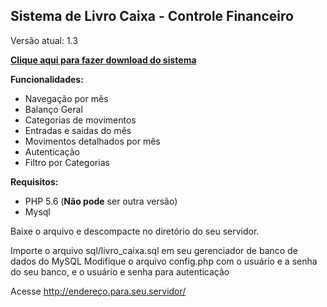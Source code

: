 ## Sistema de Livro Caixa - Controle Financeiro

Versão atual: 1.3

**[Clique aqui para fazer download do sistema](https://github.com/AprendendoLinux/livro-caixa/releases/download/1.3/livro-caixa.tar.gz)**

**Funcionalidades:**
* Navegação por mês
* Balanço Geral
* Categorias de movimentos
* Entradas e saídas do mês
* Movimentos detalhados por mês
* Autenticação
* Filtro por Categorias

**Requisitos:**
* PHP 5.6 (**Não pode** ser outra versão)
* Mysql

Baixe o arquivo e descompacte no diretório do seu servidor.

Importe o arquivo sql/livro_caixa.sql em seu gerenciador de banco de dados do MySQL
Modifique o arquivo config.php com o usuário e a senha do seu banco, e o usuário e senha para autenticação

Acesse http://endereço.para.seu.servidor/

